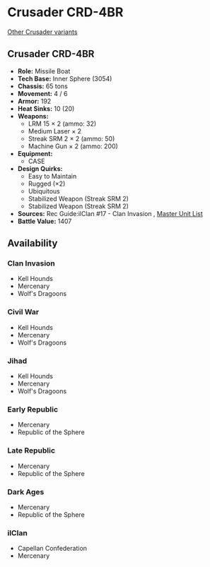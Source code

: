 # Crusader CRD-4BR 

[Other Crusader variants](../crusader.md) 

## Crusader CRD-4BR 

- **Role:** Missile Boat 
- **Tech Base:** Inner Sphere (3054) 
- **Chassis:** 65 tons 
- **Movement:** 4 / 6 
- **Armor:** 192 
- **Heat Sinks:** 10 (20) 
- **Weapons:** 
  - LRM 15 × 2 (ammo: 32) 
  - Medium Laser × 2 
  - Streak SRM 2 × 2 (ammo: 50) 
  - Machine Gun × 2 (ammo: 200) 
- **Equipment:** 
  - CASE 
- **Design Quirks:** 
  - Easy to Maintain 
  - Rugged (×2) 
  - Ubiquitous 
  - Stabilized Weapon (Streak SRM 2) 
  - Stabilized Weapon (Streak SRM 2) 
- **Sources:** Rec Guide:ilClan #17 - Clan Invasion , [Master Unit List](http://masterunitlist.info/Unit/Details/754) 
- **Battle Value:** 1407 

## Availability 

### Clan Invasion 

- Kell Hounds 
- Mercenary 
- Wolf's Dragoons 

### Civil War 

- Kell Hounds 
- Mercenary 
- Wolf's Dragoons 

### Jihad 

- Kell Hounds 
- Mercenary 
- Wolf's Dragoons 

### Early Republic 

- Mercenary 
- Republic of the Sphere 

### Late Republic 

- Mercenary 
- Republic of the Sphere 

### Dark Ages 

- Mercenary 
- Republic of the Sphere 

### ilClan 

- Capellan Confederation 
- Mercenary 

